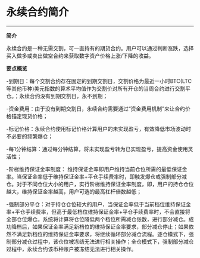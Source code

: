 # 永续合约简介

------

**简介**

永续合约是一种无需交割，可一直持有的期货合约。用户可以通过判断涨跌，选择买入做多或卖出做空合约来获取数字资产价格上涨/下降的收益。

**要点概览**

-到期日：每个交割合约存在固定的到期交割日，交割价格为最近一小时BTC(LTC等其他币种)美元指数的算术平均值作为交割价对所有开仓的当周合约进行交割平仓。；永续合约没有到期交割日，永不到期；

-资金费用：由于没有到期交割日，永续合约需要通过“资金费用机制”来让合约价格锚定现货价格；

-标记价格：永续合约使用标记价格计算用户的未实现盈亏，有效降低市场波动时不必要的频繁爆仓；

-每1分钟结算：通过每分钟结算，将未实现盈亏转为已实现盈亏，提高资金使用灵活性；

-阶梯维持保证金率制度： 维持保证金率即用户维持当前仓位所需的最低保证金率。当保证金率低于维持保证金率+平仓手续费率时，即触发爆仓或强制部分减仓。对于不同仓位大小的用户，实行阶梯维持保证金率制度，即，用户的持仓仓位越大，维持保证金率越高，用户可选的最高杠杆倍数越低；

-强制部分平仓：对于持仓仓位较大的用户，当保证金率低于当前档位维持保证金率+平仓手续费率，但高于最低档位维持保证金率+平仓手续费率时，不会直接将全部仓位爆仓。系统将计算将仓位降低两个档位所需减仓张数，进行部分减仓。成功降档后，如果保证金率满足新档位的维持保证金率要求，部分减仓停止；如果依然不满足新档位的维持保证金率要求，将继续循环部分减仓流程。逐仓模式下，强制部分减仓过程中，该仓位被冻结无法进行相关操作；全仓模式下，强制部分减仓过程中，永续合约该币种账户被冻结无法进行相关操作。